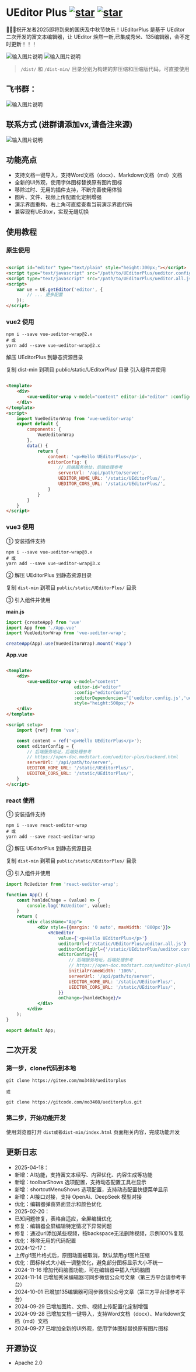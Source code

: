 # UEditor Plus [![star](https://gitee.com/mo3408/ueditorplus/badge/star.svg)](https://gitee.com/mo3408/ueditorplus) [![star](https://img.shields.io/github/stars/mo3408/ueditorplus.svg)](https://github.com/mo3408/ueditorplus)  



🌈🌈🌈祝开发者2025即将到来的国庆及中秋节快乐！UEditorPlus 是基于 UEditor 二次开发的富文本编辑器，让 UEditor 焕然一新,已集成秀米、135编辑器，会不定时更新！！！

![输入图片说明](%E5%BE%AE%E4%BF%A1%E6%88%AA%E5%9B%BE_20241116195402.png)
![输入图片说明](%E6%88%AA%E5%9B%BE20250418201117829.png)

> `/dist/` 和 `/dist-min/` 目录分别为构建的非压缩和压缩版代码，可直接使用

## 飞书群：

![输入图片说明](wechat_2025-07-21_134944_790.png)

## 联系方式 (进群请添加vx,请备注来源)
![输入图片说明](_examples/image.png)

## 功能亮点

- 支持文档一键导入，支持Word文档（docx）、Markdown文档（md）文档
- 全新的UI外观，使用字体图标替换原有图片图标
- 移除过时、无用的插件支持，不断完善使用体验
- 图片、文件、视频上传配置化定制增强
- 演示界面重构，右上角可直接查看当前演示界面代码
- 兼容现有UEditor，实现无缝切换

## 使用教程

### 原生使用

```html

<script id="editor" type="text/plain" style="height:300px;"></script>
<script type="text/javascript" src="/path/to/UEditorPlus/ueditor.config.js"></script>
<script type="text/javascript" src="/path/to/UEditorPlus/ueditor.all.js"></script>
<script>
    var ue = UE.getEditor('editor', {
        // ... 更多配置
    });
</script>
```
### vue2 使用
```
npm i --save vue-ueditor-wrap@2.x
# 或
yarn add --save vue-ueditor-wrap@2.x
```
解压 UEditorPlus 到静态资源目录

复制 dist-min 到项目 public/static/UEditorPlus/ 目录
引入组件并使用

```html

<template>
    <div>
        <vue-ueditor-wrap v-model="content" editor-id="editor" :config="editorConfig" :editorDependencies="['ueditor.config.js','ueditor.all.js']" style="height:500px;"/>
    </div>
</template>
<script>
    import VueUeditorWrap from 'vue-ueditor-wrap'
    export default {
        components: {
            VueUeditorWrap
        },
        data() {
            return {
                content: '<p>Hello UEditorPlus</p>',
                editorConfig: {
                    // 后端服务地址，后端处理参考
                    serverUrl: '/api/path/to/server',
                    UEDITOR_HOME_URL: '/static/UEditorPlus/',
                    UEDITOR_CORS_URL: '/static/UEditorPlus/',
                }
            }
        }
    }
</script>
```
### vue3 使用

① 安装插件支持

```shell
npm i --save vue-ueditor-wrap@3.x
# 或
yarn add --save vue-ueditor-wrap@3.x
```
② 解压 UEditorPlus 到静态资源目录

复制 `dist-min` 到项目 `public/static/UEditorPlus/` 目录

③ 引入组件并使用

**main.js**

```javascript
import {createApp} from 'vue'
import App from './App.vue'
import VueUeditorWrap from 'vue-ueditor-wrap';

createApp(App).use(VueUeditorWrap).mount('#app')
```

**App.vue**

```html

<template>
    <div>
        <vue-ueditor-wrap v-model="content"
                          editor-id="editor"
                          :config="editorConfig"
                          :editorDependencies="['ueditor.config.js','ueditor.all.js']"
                          style="height:500px;"/>
    </div>
</template>

<script setup>
    import {ref} from 'vue';

    const content = ref('<p>Hello UEditorPlus</p>');
    const editorConfig = {
        // 后端服务地址，后端处理参考
        // https://open-doc.modstart.com/ueditor-plus/backend.html
        serverUrl: '/api/path/to/server',
        UEDITOR_HOME_URL: '/static/UEditorPlus/',
        UEDITOR_CORS_URL: '/static/UEditorPlus/',
    }
</script>
```

### react 使用

① 安装插件支持

```shell
npm i --save react-ueditor-wrap
# 或
yarn add --save react-ueditor-wrap
```

② 解压 UEditorPlus 到静态资源目录

复制 `dist-min` 到项目 `public/static/UEditorPlus/` 目录

③ 引入组件并使用

```jsx
import RcUeditor from 'react-ueditor-wrap';

function App() {
    const hanldeChage = (value) => {
        console.log('RcUeditor', value);
    }
    return (
        <div className="App">
            <div style={{margin: '0 auto', maxWidth: '800px'}}>
                <RcUeditor
                    value={'<p>Hello UEditorPlus</p>'}
                    ueditorUrl={'/static/UEditorPlus/ueditor.all.js'}
                    ueditorConfigUrl={'/static/UEditorPlus/ueditor.config.js'}
                    editorConfig={{
                        // 后端服务地址，后端处理参考
                        // https://open-doc.modstart.com/ueditor-plus/backend.html
                        initialFrameWidth: '100%',
                        serverUrl: '/api/path/to/server',
                        UEDITOR_HOME_URL: '/static/UEditorPlus/',
                        UEDITOR_CORS_URL: '/static/UEditorPlus/',
                    }}
                    onChange={hanldeChage}/>
            </div>
        </div>
    );
}

export default App;
```

## 二次开发

### 第一步，clone代码到本地

```shell
git clone https://gitee.com/mo3408/ueditorplus

或

git clone https://gitcode.com/mo3408/ueditorplus.git
```

### 第二步，开始功能开发

使用浏览器打开 `dist或者dist-min/index.html` 页面相关内容，完成功能开发


## 更新日志
- 2025-04-18：
- 新增：AI功能，支持富文本续写、内容优化、内容生成等功能
- 新增：toolbarShows 选项配置，支持动态配置工具栏显示
- 新增：shortcutMenuShows 选项配置，支持动态配置快捷菜单显示
- 新增：AI接口对接，支持 OpenAi、DeepSeek 模型对接
- 优化：编辑器弹窗界面显示和颜色优化
- 2025-02-20：
- 已知问题修复，表格自适应，全屏编辑优化
- 修复：编辑器全屏编辑特定情况下异常问题
- 修复：通过url添加某些视频，按backspace无法删除视频，示例100%复现
- 优化：移除无用的代码配置
- 2024-12-17：
- 上传gif图片格式后，原图动画被取消，默认禁用gif图片压缩
- 优化：图标样式大小统一调整优化，避免部分图标显示大小不统一
- 2024-11-16 增加代码脑图功能，可在编辑器中插入代码脑图
- 2024-11-14 已增加秀米编辑器可同步微信公众号文章（第三方平台请参考平台）
- 2024-10-01 已增加135编辑器可同步微信公众号文章（第三方平台请参考平台）
- 2024-09-29 已增加图片、文件、视频上传配置化定制增强
- 2024-09-28 已增加文档一键导入，支持Word文档（docx）、Markdown文档（md）文档
- 2024-09-27 已增加全新的UI外观，使用字体图标替换原有图片图标

## 开源协议

- Apache 2.0

